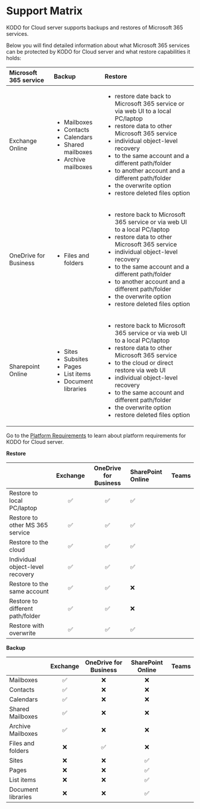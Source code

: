 # Support Matrix

KODO for Cloud server supports backups and restores of Microsoft 365 services. 

Below you will find detailed information about what Microsoft 365 services can be protected by KODO for Cloud server and what restore capabilities it holds:

<table>
  <thead>
    <tr>
      <th style="text-align:left">Microsoft 365 service</th>
      <th style="text-align:left">Backup</th>
      <th style="text-align:left">Restore</th>
    </tr>
  </thead>
  <tbody>
    <tr>
      <td style="text-align:left">Exchange Online</td>
      <td style="text-align:left">
        <ul>
          <li>Mailboxes</li>
          <li>Contacts</li>
          <li>Calendars</li>
          <li>Shared mailboxes</li>
          <li>Archive mailboxes</li>
        </ul>
      </td>
      <td style="text-align:left">
        <ul>
          <li>restore date back to Microsoft 365 service or via web UI to a local PC/laptop</li>
          <li>restore data to other Microsoft 365 service</li>
          <li>individual object-level recovery</li>
          <li>to the same account and a different path/folder</li>
          <li>to another account and a different path/folder</li>
          <li>the overwrite option</li>
          <li>restore deleted files option</li>
        </ul>
      </td>
    </tr>
    <tr>
      <td style="text-align:left">OneDrive for Business</td>
      <td style="text-align:left">
        <p></p>
        <ul>
          <li>Files and folders</li>
        </ul>
      </td>
      <td style="text-align:left">
        <ul>
          <li>restore back to Microsoft 365 service or via web UI to a local PC/laptop</li>
          <li>restore data to other Microsoft 365 service</li>
          <li>individual object-level recovery</li>
          <li>to the same account and a different path/folder</li>
          <li>to another account and a different path/folder</li>
          <li>the overwrite option</li>
          <li>restore deleted files option</li>
        </ul>
      </td>
    </tr>
    <tr>
      <td style="text-align:left">Sharepoint Online</td>
      <td style="text-align:left">
        <ul>
          <li>Sites</li>
          <li>Subsites</li>
          <li>Pages</li>
          <li>List items</li>
          <li>Document libraries</li>
        </ul>
      </td>
      <td style="text-align:left">
        <ul>
          <li>restore back to Microsoft 365 service or via web UI to a local PC/laptop</li>
          <li>restore data to other Microsoft 365 service</li>
          <li>to the cloud or direct restore via web UI</li>
          <li>individual object-level recovery</li>
          <li>to the same account and different path/folder</li>
          <li>the overwrite option</li>
          <li>restore deleted files option</li>
        </ul>
        <p></p>
      </td>
    </tr>
  </tbody>
</table>

Go to the [Platform Requirements](platform-requirements.md) to learn about platform requirements for KODO for Cloud server.

**Restore**

|  | Exchange | OneDrive for Business | SharePoint Online | Teams |
| :--- | :---: | :---: | :--- | :--- |
| Restore to local PC/laptop | ✅ | ✅ | ✅ |  |
| Restore to other MS 365 service | ✅ | ✅ | ✅ |  |
| Restore to the cloud  | ✅ | ✅ | ✅ |  |
| Individual object-level recovery | ✅ | ✅ | ✅ |  |
| Restore to the same account | ✅ | ✅ | ❌ |  |
| Restore to different path/folder | ✅ | ✅ | ❌ |  |
| Restore with overwrite | ✅ | ✅ | ✅ |  |



**Backup**

|  | Exchange | OneDrive for Business | SharePoint Online | Teams |
| :--- | :---: | :---: | :---: | :--- |
| Mailboxes | ✅ | ❌ | ❌ |  |
| Contacts | ✅ | ❌ | ❌ |  |
| Calendars | ✅ | ❌ | ❌ |  |
| Shared Mailboxes | ✅ | ❌ | ❌ |  |
| Archive Mailboxes | ✅ | ❌ | ❌ |  |
| Files and folders | ❌ | ✅ | ❌ |  |
| Sites | ❌ | ❌ | ✅ |  |
| Pages | ❌ | ❌ | ✅ |  |
| List items | ❌ | ❌ | ✅ |  |
| Document libraries | ❌ | ❌ | ✅ |  |

